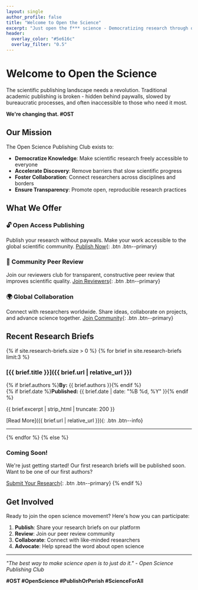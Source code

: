```yaml
---
layout: single
author_profile: false
title: "Welcome to Open the Science"
excerpt: "Just open the f*** science - Democratizing research through open publishing and collaboration #OST"
header:
  overlay_color: "#5e616c"
  overlay_filter: "0.5"
---
```


# Welcome to Open the Science

The scientific publishing landscape needs a revolution. Traditional academic publishing is broken - hidden behind paywalls, slowed by bureaucratic processes, and often inaccessible to those who need it most.

**We're changing that. #OST**

## Our Mission

The Open Science Publishing Club exists to:

- **Democratize Knowledge**: Make scientific research freely accessible to everyone
- **Accelerate Discovery**: Remove barriers that slow scientific progress  
- **Foster Collaboration**: Connect researchers across disciplines and borders
- **Ensure Transparency**: Promote open, reproducible research practices

## What We Offer

### 🔓 Open Access Publishing
Publish your research without paywalls. Make your work accessible to the global scientific community.
[Publish Now](/research-briefs/){: .btn .btn--primary}

### 👥 Community Peer Review
Join our reviewers club for transparent, constructive peer review that improves scientific quality.
[Join Reviewers](/reviewers-club/){: .btn .btn--primary}

### 🌍 Global Collaboration
Connect with researchers worldwide. Share ideas, collaborate on projects, and advance science together.
[Join Community](/community/){: .btn .btn--primary}

## Recent Research Briefs

{% if site.research-briefs.size > 0 %}
{% for brief in site.research-briefs limit:3 %}
### [{{ brief.title }}]({{ brief.url | relative_url }})
{% if brief.authors %}**By:** {{ brief.authors }}{% endif %}  
{% if brief.date %}**Published:** {{ brief.date | date: "%B %d, %Y" }}{% endif %}

{{ brief.excerpt | strip_html | truncate: 200 }}

[Read More]({{ brief.url | relative_url }}){: .btn .btn--info}

---
{% endfor %}
{% else %}
### Coming Soon!
We're just getting started! Our first research briefs will be published soon. Want to be one of our first authors?

[Submit Your Research](/research-briefs/#submit-your-research){: .btn .btn--primary}
{% endif %}

## Get Involved

Ready to join the open science movement? Here's how you can participate:

1. **Publish**: Share your research briefs on our platform
2. **Review**: Join our peer review community
3. **Collaborate**: Connect with like-minded researchers
4. **Advocate**: Help spread the word about open science

---

*"The best way to make science open is to just do it." - Open Science Publishing Club*

**#OST #OpenScience #PublishOrPerish #ScienceForAll**